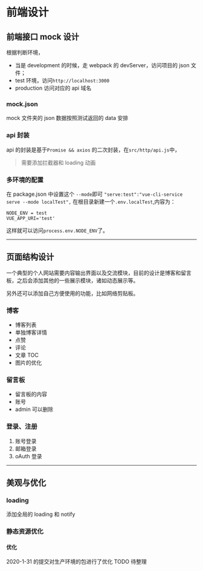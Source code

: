 # 前端设计

## 前端接口 mock 设计

根据判断环境，

-   当是 development 的时候，走 webpack 的 devServer，访问项目的 json 文件；
-   test 环境，访问`http://localhost:3000`
-   production 访问对应的 api 域名

### mock.json

mock 文件夹的 json 数据按照测试返回的 data 安排

### api 封装

api 的封装是基于`Promise && axios` 的二次封装，在`src/http/api.js`中，

> 需要添加拦截器和 loading 动画

### 多环境的配置

在 package.json 中设置这个 `--mode`即可
`"serve:test":"vue-cli-service serve --mode localTest",`
在根目录新建一个`.env.localTest`,内容为：

```
NODE_ENV = test
VUE_APP_URI='test'
```

这样就可以访问`process.env.NODE_ENV`了。

---

## 页面结构设计

一个典型的个人网站需要内容输出界面以及交流模块，目前的设计是博客和留言板，之后会添加其他的一些展示模块，诸如动态展示等。

另外还可以添加自己方便使用的功能，比如网络剪贴板。

### 博客

-   博客列表
-   单独博客详情
-   点赞
-   评论
-   文章 TOC
-   图片的优化

### 留言板

-   留言板的内容
-   账号
-   admin 可以删除

### 登录、注册

1. 账号登录
2. 邮箱登录
3. oAuth 登录

---

## 美观与优化

### loading

添加全局的 loading 和 notify

### 静态资源优化

#### 优化

2020-1-31 的提交对生产环境的包进行了优化 TODO 待整理


